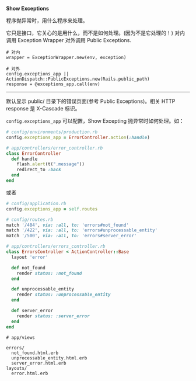 **Show Exceptions**

程序抛异常时，用什么程序来处理。

它只是接口，它关心的是用什么，而不是如何处理。(因为不是它处理的！)
对内调用 Exception Wrapper
对外调用 Public Exceptions.

```
# 对内
wrapper = ExceptionWrapper.new(env, exception)

# 对外
config.exceptions_app || ActionDispatch::PublicExceptions.new(Rails.public_path)
response = @exceptions_app.call(env)
```

---

默认显示 public/ 目录下的错误页面(参考 Public Exceptions)。相关 HTTP response 是 X-Cascade 标识。

`config.exceptions_app` 可以配置，Show Excepting 抛异常时如何处理。如：

```ruby
# config/environments/production.rb
config.exceptions_app = ErrorController.action(:handle)
```

```ruby
# app/controllers/error_controller.rb
class ErrorController
  def handle
    flash.alert(t(".message"))
    redirect_to :back
  end
end
```

或者

```ruby
# config/application.rb
config.exceptions_app = self.routes
```

```ruby
# config/routes.rb
match '/404', via: :all, to: 'errors#not_found'
match '/422', via: :all, to: 'errors#unprocessable_entity'
match '/500', via: :all, to: 'errors#server_error'
```

```ruby
# app/controllers/errors_controller.rb
class ErrorsController < ActionController::Base
  layout 'error'

  def not_found
    render status: :not_found
  end

  def unprocessable_entity
    render status: :unprocessable_entity
  end

  def server_error
    render status: :server_error
  end
end
```

```
# app/views

errors/
  not_found.html.erb
  unprocessable_entity.html.erb
  server_error.html.erb
layouts/
  error.html.erb
```

